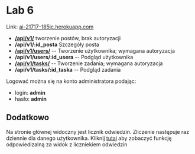 # Lab 6

Link: [ai-21717-185ic.herokuapp.com](https://ai-21717-185ic.herokuapp.com/)
    
  - **[/api/v1/](https://ai-21717-185ic.herokuapp.com/api/v1/)** tworzenie postów, brak autoryzacji
  - **/api/v1/:id_posta** Szczegóły posta
  - **[/api/v1/users/](https://ai-21717-185ic.herokuapp.com/api/v1/users/)** -- Tworzenie użytkownika; wymagana autoryzacja
  - **/api/v1/users/:id_usera** -- Podgląd użytkownika
  - **[/api/v1/tasks/](https://ai-21717-185ic.herokuapp.com/api/v1/tasks/)** -- Tworzenie zadania; wymagana autoryzacja
  - **/api/v1/tasks/:id_taska** -- Podgląd zadania

Logować można się na konto administratora podając:
  - login: **admin**
  - hasło: **admin**



## Dodatkowo  



Na stronie głównej widoczny jest licznik odwiedzin.
Zliczenie następuje raz dziennie dla danego użytkownika.
Kliknij [tutaj](https://github.com/Evolveye/aplikacje-internetowe-21717-185ic/blob/master/apps/apps/views.py#L6)
aby zobaczyć funkcję odpowiedizalną za widok z liczniekiem odwiedzin